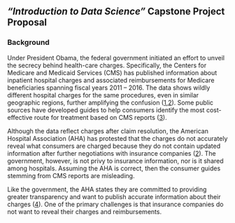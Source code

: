 ## *“Introduction to Data Science”* Capstone Project Proposal

### Background

Under President Obama, the federal government initiated an effort to unveil the secrecy behind health-care charges.  Specifically, the Centers for Medicare and Medicaid Services (CMS) has published information about inpatient hospital charges and associated reimbursements for Medicare beneficiaries spanning fiscal years 2011 – 2016.  The data shows wildly different hospital charges for the same procedures, even in similar geographic regions, further amplifying the confusion ([1](https://www.huffingtonpost.com/2013/05/08/hospital-prices-cost-differences_n_3232678.html),[2]( http://www.modernhealthcare.com/article/20170831/NEWS/170839968)).  Some public sources have developed guides to help consumers identify the most cost-effective route for treatment based on CMS reports ([3](http://archive.nytimes.com/www.nytimes.com/interactive/2013/05/08/business/how-much-hospitals-charge.html)).

Although the data reflect charges after claim resolution, the American Hospital Association (AHA) has protested that the charges do not accurately reveal what consumers are charged because they do not contain updated information after further negotiations with insurance companies ([2]( http://www.modernhealthcare.com/article/20170831/NEWS/170839968)).  The government, however, is not privy to insurance information, nor is it shared among hospitals.  Assuming the AHA is correct, then the consumer guides stemming from CMS reports are misleading.

Like the government, the AHA states they are committed to providing greater transparency and want to publish accurate information about their charges ([4](https://www.aha.org/issue-brief/2018-05-04-hospital-price-transparency)).  One of the primary challenges is that insurance companies do not want to reveal their charges and reimbursements.
